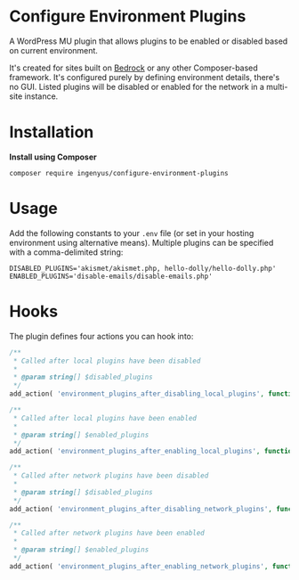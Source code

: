# Configure Environment Plugins
A WordPress MU plugin that allows plugins to be enabled or disabled based on current environment.

It's created for sites built on [Bedrock](https://roots.io/bedrock) or any other Composer-based framework. It's configured purely by defining environment details, there's no GUI. Listed plugins will be disabled or enabled for the network in a multi-site instance.


Installation
==========

**Install using Composer**

```
composer require ingenyus/configure-environment-plugins
```

Usage
==========

Add the following constants to your `.env` file (or set in your hosting environment using alternative means). Multiple plugins can be specified with a comma-delimited string:

```
DISABLED_PLUGINS='akismet/akismet.php, hello-dolly/hello-dolly.php'
ENABLED_PLUGINS='disable-emails/disable-emails.php'
```

Hooks
==========

The plugin defines four actions you can hook into:

```PHP
/**
 * Called after local plugins have been disabled
 *
 * @param string[] $disabled_plugins
 */
add_action( 'environment_plugins_after_disabling_local_plugins', function( $disabled_plugins ) { /* Do something */ } );

/**
 * Called after local plugins have been enabled
 *
 * @param string[] $enabled_plugins
 */
add_action( 'environment_plugins_after_enabling_local_plugins', function( $enabled_plugins ) { /* Do something */ } );

/**
 * Called after network plugins have been disabled
 *
 * @param string[] $disabled_plugins
 */
add_action( 'environment_plugins_after_disabling_network_plugins', function( $disabled_plugins ) { /* Do something */ } );

/**
 * Called after network plugins have been enabled
 *
 * @param string[] $enabled_plugins
 */
add_action( 'environment_plugins_after_enabling_network_plugins', function( $enabled_plugins ) { /* Do something */ } );
```
